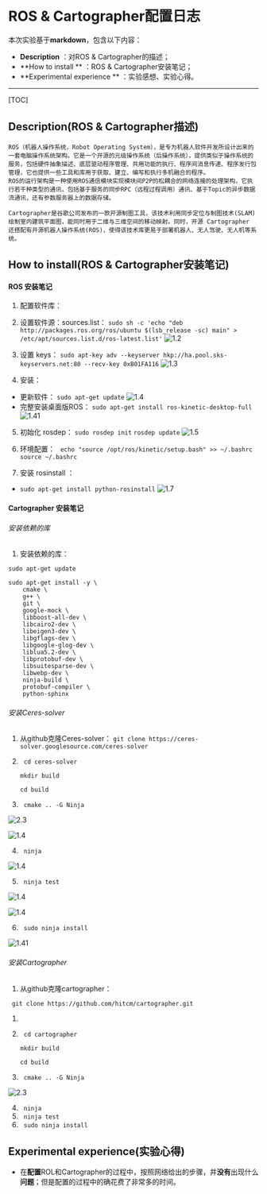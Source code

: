 # ROS & Cartographer配置日志
本次实验基于**markdown**，包含以下内容：


- **Description** ：对ROS & Cartographer的描述；
- **How to install ** ：ROS & Cartographer安装笔记；
- **Experimental experience ** ：实验感想、实验心得。


-----------------------------


[TOC]

## Description(ROS & Cartographer描述)

	ROS（机器人操作系统，Robot Operating System），是专为机器人软件开发所设计出来的一套电脑操作系统架构。它是一个开源的元级操作系统（后操作系统），提供类似于操作系统的服务，包括硬件抽象描述、底层驱动程序管理、共用功能的执行、程序间消息传递、程序发行包管理，它也提供一些工具和库用于获取、建立、编写和执行多机融合的程序。
	ROS的运行架构是一种使用ROS通信模块实现模块间P2P的松耦合的网络连接的处理架构，它执行若干种类型的通讯，包括基于服务的同步RPC（远程过程调用）通讯、基于Topic的异步数据流通讯，还有参数服务器上的数据存储。

```
Cartographer是谷歌公司发布的一款开源制图工具，该技术利用同步定位与制图技术(SLAM)绘制室内建筑平面图，能同时用于二维与三维空间的移动映射。同时，开源 Cartographer 还搭配有开源机器人操作系统(ROS)，使得该技术库更易于部署机器人、无人驾驶、无人机等系统。
```



## How to install(ROS & Cartographer安装笔记)

#### ROS 安装笔记

1.  配置软件库：

2.  设置软件源：sources.list：
    `sudo sh -c 'echo "deb http://packages.ros.org/ros/ubuntu $(lsb_release -sc) main" > /etc/apt/sources.list.d/ros-latest.list'`
    ![1.2](http://ww4.sinaimg.cn/large/e3bf9b05gw1f9mqe28ip1j20k7012wf3.jpg) 
3.  设置 keys：
    `sudo apt-key adv --keyserver hkp://ha.pool.sks-keyservers.net:80 --recv-key 0xB01FA116`
    ![1.3](http://ww1.sinaimg.cn/large/e3bf9b05gw1f9mqh3vnrej20k104rac6.jpg)

4.  安装：
* 更新软件：
  `sudo apt-get update`
  ![1.4](http://ww4.sinaimg.cn/large/e3bf9b05gw1f9mqjej3svj20jf059adf.jpg)
* 完整安装桌面版ROS：
  `sudo apt-get install ros-kinetic-desktop-full`
  ![1.41](http://ww3.sinaimg.cn/large/e3bf9b05gw1f9mqlknuewj20k40bb10i.jpg)

5. 初始化 rosdep：
   `sudo rosdep init`
   `rosdep update`
   ![1.5](http://ww1.sinaimg.cn/large/e3bf9b05gw1f9mqpam718j20k90bf43q.jpg)

6. 环境配置：
   ` echo "source /opt/ros/kinetic/setup.bash" >> ~/.bashrc`
   ` source ~/.bashrc`

7. 安装 rosinstall ：
* `sudo apt-get install python-rosinstall`
  ![1.7](http://ww3.sinaimg.cn/large/e3bf9b05gw1f9mqsjs7yej20iq0audkw.jpg)




#### Cartographer 安装笔记

###### 安装依赖的库

1. 安装依赖的库：

`sudo apt-get update` 

```
sudo apt-get install -y \
    cmake \
    g++ \
    git \
    google-mock \
    libboost-all-dev \
    libcairo2-dev \
    libeigen3-dev \
    libgflags-dev \
    libgoogle-glog-dev \
    liblua5.2-dev \
    libprotobuf-dev \
    libsuitesparse-dev \
    libwebp-dev \
    ninja-build \
    protobuf-compiler \
    python-sphinx
```

 ######  安装Ceres-solver

1. 从github克隆Ceres-solver：
   `git clone https://ceres-solver.googlesource.com/ceres-solver`

2. ` cd ceres-solver`

   `mkdir build`

   `cd build`

3. ` cmake .. -G Ninja`

![2.3](http://ww1.sinaimg.cn/large/e3bf9b05gw1f9nz4bpxmyj20hb07lq6h.jpg)

![1.4](http://ww2.sinaimg.cn/large/e3bf9b05gw1f9nz4o9m62j20kc07k78i.jpg)

4. ` ninja`

![1.4](http://ww3.sinaimg.cn/large/e3bf9b05gw1f9nz96kt44j20ch00zmxf.jpg)

5. ` ninja test`

![1.4](http://ww1.sinaimg.cn/large/e3bf9b05gw1f9nza2bxt5j20kf04bmyo.jpg)

![1.4](http://ww1.sinaimg.cn/large/e3bf9b05gw1f9nzaeu4fuj20kc07m415.jpg)

6. ` sudo ninja install`

![1.41](http://ww3.sinaimg.cn/large/e3bf9b05gw1f9nzbipjcyj20jm0dtn6g.jpg)

###### 安装Cartographer

1. 从github克隆cartographer：

` git clone https://github.com/hitcm/cartographer.git`

1. ​

2. ` cd cartographer`

   `mkdir build`

   `cd build`

3. ` cmake .. -G Ninja`

![2.3](http://ww3.sinaimg.cn/large/e3bf9b05gw1f9nzden4dij20jl0dq0zp.jpg)

4. ` ninja`
5. ` ninja test`
6. ` sudo ninja install`

## Experimental experience(实验心得)


* 在**配置**ROL和Cartographer的过程中，按照网络给出的步骤，并**没有**出现什么**问题**；但是配置的过程中的确花费了非常多的时间。





